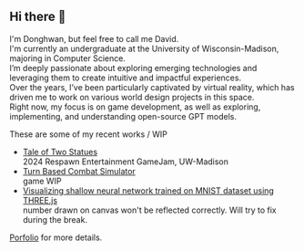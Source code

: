 <!--
**dgkim16/dgkim16** is a ✨ _special_ ✨ repository because its `README.md` (this file) appears on your GitHub profile.

Here are some ideas to get you started:

- 🔭 I’m currently working on ...
- 🌱 I’m currently learning ...
- 👯 I’m looking to collaborate on ...
- 🤔 I’m looking for help with ...
- 💬 Ask me about ...
- 📫 How to reach me: ...
- 😄 Pronouns: ...
- ⚡ Fun fact: ...
-->
## Hi there 👋 
I'm Donghwan, but feel free to call me David.\
I'm currently an undergraduate at the University of Wisconsin-Madison, majoring in Computer Science.\
I’m deeply passionate about exploring emerging technologies and leveraging them to create intuitive and impactful experiences.\
Over the years, I’ve been particularly captivated by virtual reality, which has driven me to work on various world design projects in this space. \
Right now, my focus is on game development, as well as exploring, implementing, and understanding open-source GPT models.

These are some of my recent works / WIP
  - [Tale of Two Statues](https://dgkim16.itch.io/tale-of-two-statues)
    <br>2024 Respawn Entertainment GameJam, UW-Madison
  - [Turn Based Combat Simulator](https://dgkim16.itch.io/tc-demo)
    <br>game WIP
  - [Visualizing shallow neural network trained on MNIST dataset using THREE.js](https://dgkim16.github.io/mnist_three/)
    <br>number drawn on canvas won't be reflected correctly. Will try to fix during the break.

[Porfolio](https://pebble-rook-001.notion.site/Donghwan-Kim-103c513fe85380b6ba4ed5b1cecd9d0d) for more details.
